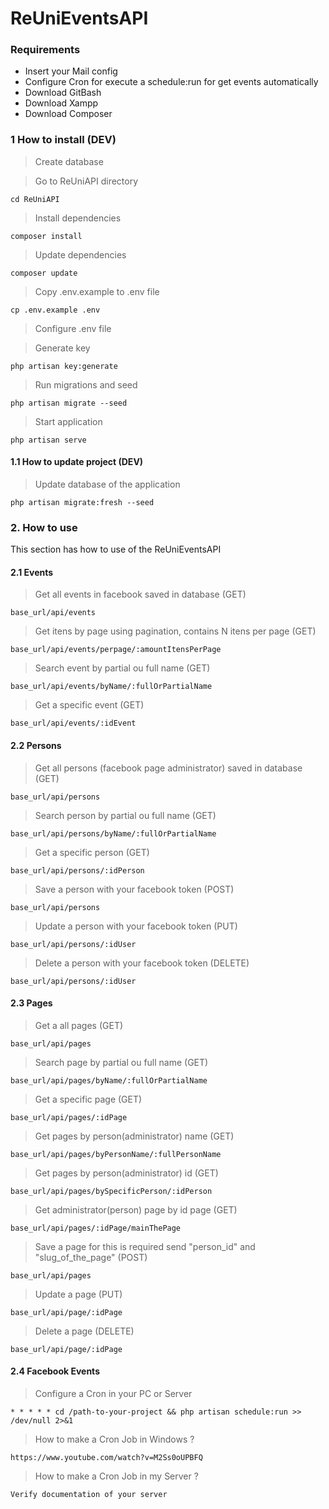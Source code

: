 # ReUniEventsAPI

### Requirements

* Insert your Mail config
* Configure Cron for execute a schedule:run for get events automatically
* Download GitBash
* Download Xampp
* Download Composer
### 1 How to install (DEV)

> Create database

> Go to ReUniAPI directory

```
cd ReUniAPI
```

> Install dependencies

```
composer install
```
> Update dependencies

```
composer update
```

> Copy .env.example to .env file

```
cp .env.example .env
```

> Configure .env file

> Generate key

```
php artisan key:generate
```

> Run migrations and seed

```
php artisan migrate --seed
```

> Start application
```
php artisan serve
```

#### 1.1 How to update project (DEV)

> Update database of the application
```
php artisan migrate:fresh --seed
```

### 2. How to use

This section has how to use of the ReUniEventsAPI

#### 2.1 Events

> Get all events in facebook saved in database (GET)

```
base_url/api/events
```


> Get itens by page using pagination, contains N itens per page (GET)

```
base_url/api/events/perpage/:amountItensPerPage
```
> Search event by partial ou full name (GET)

```
base_url/api/events/byName/:fullOrPartialName
```

> Get a specific event (GET)

```
base_url/api/events/:idEvent
```

#### 2.2 Persons

> Get all persons (facebook page administrator) saved in database (GET)

```
base_url/api/persons
```

> Search person by partial ou full name (GET)

```
base_url/api/persons/byName/:fullOrPartialName
```

> Get a specific person (GET)

```
base_url/api/persons/:idPerson
```

> Save a person with your facebook token (POST)

```
base_url/api/persons
```

> Update a person with your facebook token (PUT)

```
base_url/api/persons/:idUser
```


> Delete a person with your facebook token (DELETE)

```
base_url/api/persons/:idUser
```

#### 2.3 Pages

> Get a all pages (GET)

```
base_url/api/pages
```

> Search page by partial ou full name (GET)

```
base_url/api/pages/byName/:fullOrPartialName
```

> Get a specific page (GET)

```
base_url/api/pages/:idPage
```

> Get pages by person(administrator) name (GET)

```
base_url/api/pages/byPersonName/:fullPersonName
```

> Get pages by person(administrator) id (GET)

```
base_url/api/pages/bySpecificPerson/:idPerson
```

> Get administrator(person) page by id page (GET)

```
base_url/api/pages/:idPage/mainThePage
```

> Save a page for this is required send "person_id" and "slug_of_the_page" (POST)

```
base_url/api/pages
```

> Update a page (PUT)

```
base_url/api/page/:idPage
```


> Delete a page (DELETE)

```
base_url/api/page/:idPage
```

#### 2.4 Facebook Events

> Configure a Cron in your PC or Server

```
* * * * * cd /path-to-your-project && php artisan schedule:run >> /dev/null 2>&1
```

> How to make a Cron Job in Windows ?

```
https://www.youtube.com/watch?v=M2Ss0oUPBFQ
```

> How to make a Cron Job in my Server ?

```
Verify documentation of your server
```



